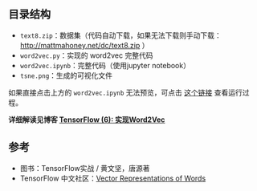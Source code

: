 ## 目录结构
- `text8.zip`：数据集（代码自动下载，如果无法下载则手动下载：http://mattmahoney.net/dc/text8.zip ）
- `word2vec.py`：实现的 word2vec 完整代码
- `word2vec.ipynb`：完整代码（使用jupyter notebook）
- `tsne.png`：生成的可视化文件

如果直接点击上方的 `word2vec.ipynb` 无法预览，可点击 [这个链接](https://ywtail.github.io/TensorFlow/6_word2vec.html) 查看运行过程。

**详细解读见博客 [TensorFlow (6): 实现Word2Vec](http://ywtail.github.io/2017/06/09/TensorFlow-6-%E5%AE%9E%E7%8E%B0Word2Vec/)**

## 参考
- 图书：TensorFlow实战 / 黄文坚，唐源著
- TensorFlow 中文社区：[Vector Representations of Words](http://www.tensorfly.cn/tfdoc/tutorials/word2vec.html)